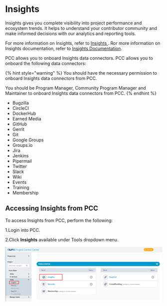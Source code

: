 # Insights

Insights gives you complete visibility into project performance and ecosystem trends. It helps to understand your contributor community and make informed decisions with our analytics and reporting tools.

For more information on Insights, refer to [Insights ](https://lfx.linuxfoundation.org/tools/insights). Ror more information on Insights documentation, refer to [Insights Documentation](https://docs.linuxfoundation.org/lfx/insights).

PCC allows you to onboard Insights data connectors. PCC allows you to onboard the following data connectors:

{% hint style="warning" %}
You should have the necessary permission to onboard Insights data connectors from PCC.

You should be Program Manager, Community Program Manager and Maintainer to onboard Insights data connectors from PCC.
{% endhint %}

* Bugzilla
* CircleCI
* DockerHub
* Earned Media
* GitHub
* Gerrit
* Git
* Google Groups
* Groups.io
* Jira
* Jenkins
* Pipermail
* Twitter
* Slack
* Wiki
* Events
* Training
* Membership

## Accessing Insights from PCC

To access Insights from PCC, perform the following:

1.Login into PCC.

2.Click **Insights** available under Tools dropdown menu.

![Insights](<../../../.gitbook/assets/Insights (1) (1) (2) (1).png>)

